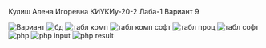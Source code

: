 Кулиш Алена Игоревна
КИУКИу-20-2
Лаба-1
Вариант 9

![Вариант](https://drive.google.com/drive/u/0/folders/1bgqTm5gDqbspjnII0vMlU9Pho6TEdoD0)
![бд](1.png)
![табл комп](2.png)
![табл комп софт](3.png)
![табл проц](4.png)
![табл софт](5.png)
![php](6.png)
![php input](7.png)
![php result](8.png)

